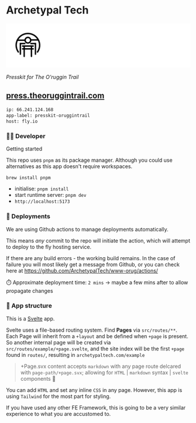 # Archetypal Tech

![Archetypal](./archetypal-heading.jpg)

_Presskit for The O'ruggin Trail_

## [press.theoruggintrail.com](https://press.theoruggintrail.com)

```
ip: 66.241.124.168
app-label: presskit-oruggintrail
host: fly.io
```

### 👷‍♂️ Developer

Getting started

This repo uses `pnpm` as its package manager. Although you could use alternatives as this app doesn't require workspaces.

```
brew install pnpm
```

- initialise: `pnpm install`
- start runtime server: `pnpm dev`
- `http://localhost:5173`

### 🚀 Deployments

We are using Github actions to manage deployments automatically.

This means _any_ commit to the repo will initiate the action, which will attempt to deploy to the fly hosting service.

If there are any build errors - the working build remains. In the case of failure you will most likely get a message from Github, or you can check here at https://github.com/ArchetypalTech/www-orug/actions/

⏱️ Approximate deployment time: `2 mins` -> maybe a few mins after to allow propagate changes

### 🧭 App structure

This is a [Svelte](https://svelte.dev/docs) app.

Svelte uses a file-based routing system. Find **Pages** via `src/routes/**`.
Each Page will inherit from a `+layout` and be defined when `+page` is present. So another internal page will be created via `src/routes/example/+page.svelte`, and the site index will be the first `+page` found in `routes/`, resulting in `archetypaltech.com/example`

> +Page.svx content accepts `markdown` with any page route delcared with `page-path/+page.svx`; allowing for `HTML` | `markdown` syntax | `svelte` components 🚀 

You can add `HTML` and set any inline `CSS` in any page. However, this app is using `Tailwind` for the most part for styling.

If you have used any other FE Framework, this is going to be a very similar experience to what you are accustomed to.
